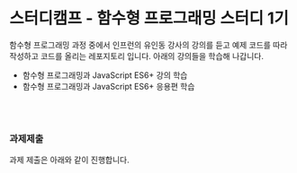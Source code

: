 # 스터디캠프 - 함수형 프로그래밍 스터디 1기
함수형 프로그래밍 과정 중에서 인프런의 유인동 강사의 강의를 듣고 예제 코드를 따라 작성하고 코드를 올리는 레포지토리 입니다. 아래의 강의들을 학습해 나갑니다. 

- 함수형 프로그래밍과 JavaScript ES6+ 강의 학습
- 함수형 프로그래밍과 JavaScript ES6+ 응용편 학습

<br/>
<br/>

### 과제제출
과제 제출은 아래와 같이 진행합니다.

